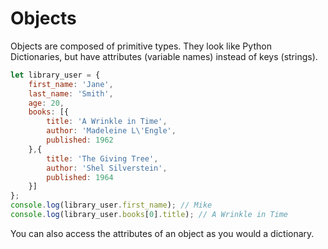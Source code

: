 
# Objects

Objects are composed of primitive types. They look like Python Dictionaries, but have attributes (variable names) instead of keys (strings).

```javascript
let library_user = {
    first_name: 'Jane',
    last_name: 'Smith',
    age: 20,
    books: [{
        title: 'A Wrinkle in Time',
        author: 'Madeleine L\'Engle',
        published: 1962
    },{
        title: 'The Giving Tree',
        author: 'Shel Silverstein',
        published: 1964
    }]
};
console.log(library_user.first_name); // Mike
console.log(library_user.books[0].title); // A Wrinkle in Time
```

You can also access the attributes of an object as you would a dictionary.

```javascript

```
